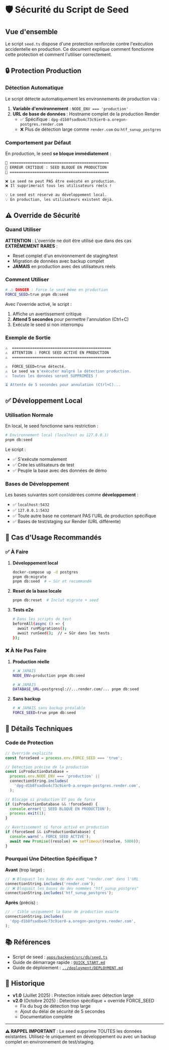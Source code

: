 # 🛡️ Sécurité du Script de Seed

## Vue d'ensemble

Le script `seed.ts` dispose d'une protection renforcée contre l'exécution accidentelle en production. Ce document explique comment fonctionne cette protection et comment l'utiliser correctement.

## 🔒 Protection Production

### Détection Automatique

Le script détecte automatiquement les environnements de production via :

1. **Variable d'environnement** : `NODE_ENV === 'production'`
2. **URL de base de données** : Hostname complet de la production Render
   - ✅ Spécifique : `dpg-d1b8fsadbo4c73c9ier0-a.oregon-postgres.render.com`
   - ❌ Plus de détection large comme `render.com` ou `htf_sunup_postgres`

### Comportement par Défaut

En production, le seed **se bloque immédiatement** :

```bash
🚨 ============================================
🚨 ERREUR CRITIQUE : SEED BLOQUÉ EN PRODUCTION
🚨 ============================================

❌ Le seed ne peut PAS être exécuté en production.
❌ Il supprimerait tous les utilisateurs réels !

💡 Le seed est réservé au développement local.
💡 En production, les utilisateurs existent déjà.
```

## ⚠️ Override de Sécurité

### Quand Utiliser

**ATTENTION** : L'override ne doit être utilisé que dans des cas **EXTRÊMEMENT RARES** :

- Reset complet d'un environnement de staging/test
- Migration de données avec backup complet
- **JAMAIS** en production avec des utilisateurs réels

### Comment Utiliser

```bash
# ⚠️ DANGER : Force le seed même en production
FORCE_SEED=true pnpm db:seed
```

Avec l'override activé, le script :

1. Affiche un avertissement critique
2. **Attend 5 secondes** pour permettre l'annulation (Ctrl+C)
3. Exécute le seed si non interrompu

### Exemple de Sortie

```bash
⚠️  ============================================
⚠️  ATTENTION : FORCE SEED ACTIVÉ EN PRODUCTION
⚠️  ============================================

⚠️  FORCE_SEED=true détecté.
⚠️  Le seed va s'exécuter malgré la détection production.
⚠️  Toutes les données seront SUPPRIMÉES !

⏳ Attente de 5 secondes pour annulation (Ctrl+C)...
```

## ✅ Développement Local

### Utilisation Normale

En local, le seed fonctionne sans restriction :

```bash
# Environnement local (localhost ou 127.0.0.1)
pnpm db:seed
```

Le script :

- ✅ S'exécute normalement
- ✅ Crée les utilisateurs de test
- ✅ Peuple la base avec des données de démo

### Bases de Développement

Les bases suivantes sont considérées comme **développement** :

- ✅ `localhost:5432`
- ✅ `127.0.0.1:5432`
- ✅ Toute autre base ne contenant PAS l'URL de production spécifique
- ✅ Bases de test/staging sur Render (URL différente)

## 🎯 Cas d'Usage Recommandés

### ✅ À Faire

1. **Développement local**

   ```bash
   docker-compose up -d postgres
   pnpm db:migrate
   pnpm db:seed  # ← Sûr et recommandé
   ```

2. **Reset de la base locale**

   ```bash
   pnpm db:reset  # Inclut migrate + seed
   ```

3. **Tests e2e**
   ```bash
   # Dans les scripts de test
   beforeAll(async () => {
     await runMigrations();
     await runSeed();  // ← Sûr dans les tests
   });
   ```

### ❌ À Ne Pas Faire

1. **Production réelle**

   ```bash
   # ❌ JAMAIS
   NODE_ENV=production pnpm db:seed

   # ❌ JAMAIS
   DATABASE_URL=postgresql://...render.com/... pnpm db:seed
   ```

2. **Sans backup**
   ```bash
   # ❌ JAMAIS sans backup préalable
   FORCE_SEED=true pnpm db:seed
   ```

## 🔧 Détails Techniques

### Code de Protection

```typescript
// Override explicite
const forceSeed = process.env.FORCE_SEED === 'true';

// Détection précise de la production
const isProductionDatabase =
  process.env.NODE_ENV === 'production' ||
  connectionString.includes(
    'dpg-d1b8fsadbo4c73c9ier0-a.oregon-postgres.render.com',
  );

// Blocage si production ET pas de force
if (isProductionDatabase && !forceSeed) {
  console.error('🚨 SEED BLOQUÉ EN PRODUCTION');
  process.exit(1);
}

// Avertissement si force activé en production
if (forceSeed && isProductionDatabase) {
  console.warn('⚠️ FORCE SEED ACTIVÉ');
  await new Promise((resolve) => setTimeout(resolve, 5000));
}
```

### Pourquoi Une Détection Spécifique ?

**Avant** (trop large) :

```typescript
// ❌ Bloquait les bases de dev avec "render.com" dans l'URL
connectionString.includes('render.com');
// ❌ Bloquait les bases de dev nommées "htf_sunup_postgres"
connectionString.includes('htf_sunup_postgres');
```

**Après** (précis) :

```typescript
// ✅ Cible uniquement la base de production exacte
connectionString.includes(
  'dpg-d1b8fsadbo4c73c9ier0-a.oregon-postgres.render.com',
);
```

## 📚 Références

- Script de seed : [`apps/backend/src/db/seed.ts`](../../apps/backend/src/db/seed.ts)
- Guide de démarrage rapide : [`QUICK_START.md`](QUICK_START.md)
- Guide de déploiement : [`../deployment/DEPLOYMENT.md`](../deployment/DEPLOYMENT.md)

## 🔄 Historique

- **v1.0** (Juillet 2025) : Protection initiale avec détection large
- **v2.0** (Octobre 2025) : Détection spécifique + override FORCE_SEED
  - Fix du bug de détection trop large
  - Ajout du délai de sécurité de 5 secondes
  - Documentation complète

---

**⚠️ RAPPEL IMPORTANT** : Le seed supprime TOUTES les données existantes. Utilisez-le uniquement en développement ou avec un backup complet en environnement de test/staging.
